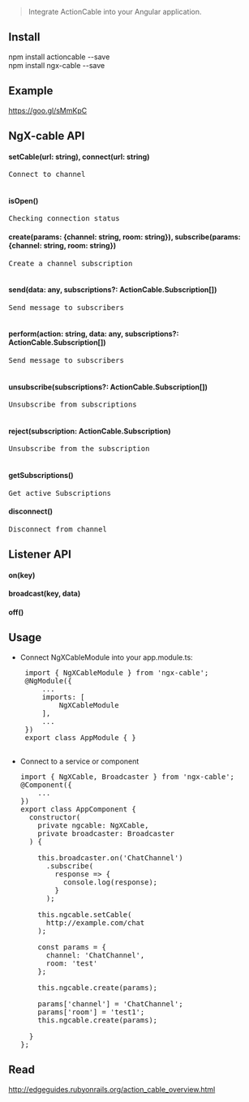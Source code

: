 
> Integrate ActionCable into your Angular application.

Install
-----------------------------------
npm install actioncable --save<br>
npm install ngx-cable --save

Example
-----------------------------------
https://goo.gl/sMmKpC

NgX-cable API
-----------------------------------
#### setCable(url: string), connect(url: string)
<pre>
Connect to channel<br>
</pre>

#### isOpen()
<pre>
Сhecking connection status
</pre>

#### create(params: {channel: string, room: string}), subscribe(params: {channel: string, room: string})<br>
<pre>
Create a channel subscription<br>
</pre>

#### send(data: any, subscriptions?: ActionCable.Subscription[])<br>
<pre>
Send message to subscribers<br>
</pre>

#### perform(action: string, data: any, subscriptions?: ActionCable.Subscription[])<br>
<pre>
Send message to subscribers<br>
</pre>

#### unsubscribe(subscriptions?: ActionCable.Subscription[])<br>
<pre>
Unsubscribe from subscriptions<br>
</pre>

#### reject(subscription: ActionCable.Subscription)<br>
<pre>
Unsubscribe from the subscription<br>
</pre>

#### getSubscriptions()
<pre>
Get active Subscriptions
</pre>

#### disconnect()
<pre>
Disconnect from channel
</pre>

Listener API
-----------------------------------

#### on(key)

#### broadcast(key, data)

#### off()

Usage
-----------------------------------

 - Connect NgXCableModule into your app.module.ts:
    <pre>
    import { NgXCableModule } from 'ngx-cable';
    @NgModule({
        ...
        imports: [
            NgXCableModule
        ],
        ...
    })
    export class AppModule { }
    </pre>

 -  Connect to a service or component
    <pre>
    import { NgXCable, Broadcaster } from 'ngx-cable';
    @Component({
        ...
    })
    export class AppComponent {
      constructor(
        private ngcable: NgXCable,
        private broadcaster: Broadcaster
      ) {
                  
        this.broadcaster.on('ChatChannel')
          .subscribe(
            response => {
              console.log(response);
            }
          );
          
        this.ngcable.setCable(
          http://example.com/chat
        );
        
        const params = {
          channel: 'ChatChannel',
          room: 'test'
        };
          
        this.ngcable.create(params);
        
        params['channel'] = 'ChatChannel';
        params['room'] = 'test1';
        this.ngcable.create(params);
        
      }
    };
    </pre>

Read
-----------------------------------
http://edgeguides.rubyonrails.org/action_cable_overview.html

